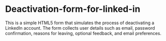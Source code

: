 # Deactivation-form-for-linked-in
This is a simple HTML5 form that simulates the process of deactivating a LinkedIn account. The form collects user details such as email, password confirmation, reasons for leaving, optional feedback, and email preferences.
